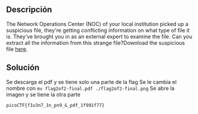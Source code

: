 ## Descripción
The Network Operations Center (NOC) of your local institution picked up a suspicious file, they're getting conflicting information on what type of file it is. They've brought you in as an external expert to examine the file. Can you extract all the information from this strange file?Download the suspicious file [here](https://artifacts.picoctf.net/c_titan/98/flag2of2-final.pdf).

## Solución
Se descarga el pdf y se tiene solo una parte de la flag
Se le cambia el nombre con `mv flag2of2-final.pdf ./flag2of2-final.png`
Se abre la imagen y se tiene la otra parte

```
picoCTF{f1u3n7_1n_pn9_&_pdf_1f991f77}
```
